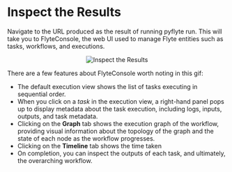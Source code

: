 # Inspect the Results

Navigate to the URL produced as the result of running pyflyte run. This will take you to FlyteConsole, the web UI used to manage Flyte entities such as tasks, workflows, and executions.

<p align="center">
  <img src="https://d1e94tn2kc6j2p.cloudfront.net/step4.gif" alt="Inspect the Results" />
</p>


There are a few features about FlyteConsole worth noting in this gif:

- The default execution view shows the list of tasks executing in sequential order.
- When you click on a *task* in the execution view, a right-hand panel pops up to display metadata about the task execution, including logs, inputs, outputs, and task metadata.
- Clicking on the **Graph** tab shows the execution graph of the workflow, providing visual information about the topology of the graph and the state of each node as the workflow progresses.
- Clicking on the **Timeline** tab shows the time taken
- On completion, you can inspect the outputs of each task, and ultimately, the overarching workflow.
